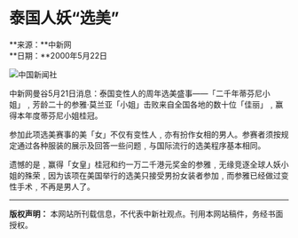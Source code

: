 # 泰国人妖“选美”

**来源：**中新网  
**日期：**2000年5月22日

![中国新闻社](/images/logo2.gif)

中新网曼谷5月21日消息：泰国变性人的周年选美盛事——「二千年蒂芬尼小姐」﹐芳龄二十的参雅·莫兰亚「小姐」击败来自全国各地的数十位「佳丽」﹐赢得本年度蒂芬尼小姐桂冠。

参加此项选美赛事的美「女」不仅有变性人﹐亦有扮作女相的男人。参赛者须按规定通过各种服装的展示及回答一些问题﹐与国际流行的选美程序基本相同。

遗憾的是﹐赢得「女皇」桂冠和约一万二千港元奖金的参雅﹐无缘竞逐全球人妖小姐的殊荣﹐因为该项在美国举行的选美只接受男扮女装者参加﹐而参雅已经做过变性手术﹐不再是男人了。

---  

**版权声明：** 本网站所刊载信息，不代表中新社观点。刊用本网站稿件，务经书面授权。
<!-- tcd_original_link https://www.chinanews.com.cn/2000-5-22/26/30724.html -->

